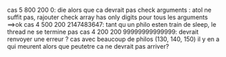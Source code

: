 cas 5 800 200 0: die alors que ca devrait pas
check arguments : atol ne suffit pas, rajouter check array has only digits pour tous les arguments ==>ok
cas 4 500 200 2147483647: tant qu un philo esten train de sleep, le thread ne se termine pas
cas 4 200 200 99999999999999: devrait renvoyer une erreur ?
cas avec beaucoup de philos (130, 140, 150) il y en a qui meurent alors que peutetre ca ne devrait pas arriver?